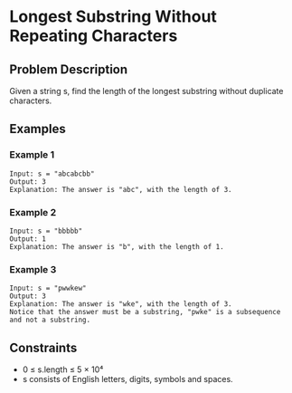 # Longest Substring Without Repeating Characters

## Problem Description

Given a string s, find the length of the longest substring without duplicate characters.

## Examples

### Example 1

```
Input: s = "abcabcbb"
Output: 3
Explanation: The answer is "abc", with the length of 3.
```

### Example 2

```
Input: s = "bbbbb"
Output: 1
Explanation: The answer is "b", with the length of 1.
```

### Example 3

```
Input: s = "pwwkew"
Output: 3
Explanation: The answer is "wke", with the length of 3.
Notice that the answer must be a substring, "pwke" is a subsequence and not a substring.
```

## Constraints

- 0 ≤ s.length ≤ 5 × 10⁴
- s consists of English letters, digits, symbols and spaces.

